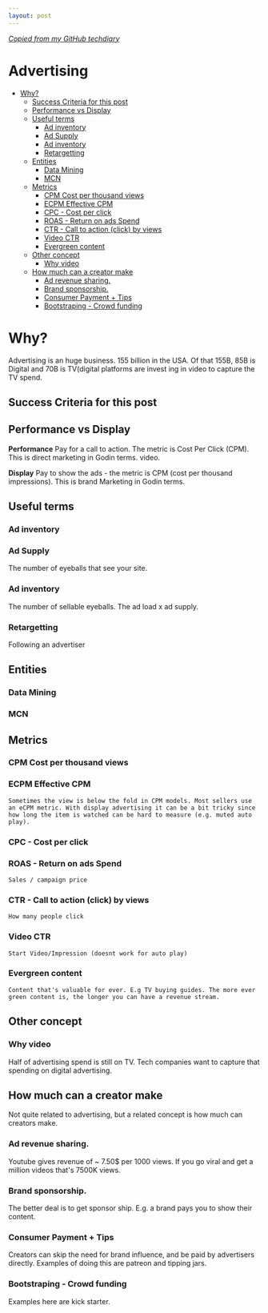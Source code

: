 ```yaml
---
layout: post
---
```


_[Copied from my GitHub techdiary](https://github.com/idvorkin/techdiary/blob/master/notes/advertising.md)_

# Advertising

<!-- vim-markdown-toc GFM -->

- [Why?](#why)
  - [Success Criteria for this post](#success-criteria-for-this-post)
  - [Performance vs Display](#performance-vs-display)
  - [Useful terms](#useful-terms)
    - [Ad inventory](#ad-inventory)
    - [Ad Supply](#ad-supply)
    - [Ad inventory](#ad-inventory-1)
    - [Retargetting](#retargetting)
  - [Entities](#entities)
    - [Data Mining](#data-mining)
    - [MCN](#mcn)
  - [Metrics](#metrics)
    - [CPM Cost per thousand views](#cpm-cost-per-thousand-views)
    - [ECPM Effective CPM](#ecpm-effective-cpm)
    - [CPC - Cost per click](#cpc---cost-per-click)
    - [ROAS - Return on ads Spend](#roas----return-on-ads-spend)
    - [CTR - Call to action (click) by views](#ctr---call-to-action-click-by-views)
    - [Video CTR](#video-ctr)
    - [Evergreen content](#evergreen-content)
  - [Other concept](#other-concept)
    - [Why video](#why-video)
  - [How much can a creator make](#how-much-can-a-creator-make)
    - [Ad revenue sharing.](#ad-revenue-sharing)
    - [Brand sponsorship.](#brand-sponsorship)
    - [Consumer Payment + Tips](#consumer-payment--tips)
    - [Bootstraping - Crowd funding](#bootstraping---crowd-funding)

<!-- vim-markdown-toc -->

# Why?

Advertising is an huge business. 155 billion in the USA. Of that 155B, 85B is Digital and 70B is TV(digital platforms are invest ing in video to capture the TV spend.

## Success Criteria for this post

## Performance vs Display

**Performance** Pay for a call to action. The metric is Cost Per Click (CPM). This is direct marketing in Godin terms. video.

**Display** Pay to show the ads - the metric is CPM (cost per thousand impressions). This is brand Marketing in Godin terms.

## Useful terms

### Ad inventory

### Ad Supply

The number of eyeballs that see your site.

### Ad inventory

The number of sellable eyeballs. The ad load x ad supply.

### Retargetting

Following an advertiser

## Entities

### Data Mining

### MCN

## Metrics

### CPM Cost per thousand views

### ECPM Effective CPM

    Sometimes the view is below the fold in CPM models. Most sellers use an eCPM metric. With display advertising it can be a bit tricky since how long the item is watched can be hard to measure (e.g. muted auto play).

### CPC - Cost per click

### ROAS - Return on ads Spend

    Sales / campaign price

### CTR - Call to action (click) by views

    How many people click

### Video CTR

    Start Video/Impression (doesnt work for auto play)

### Evergreen content

    Content that's valuable for ever. E.g TV buying guides. The more ever green content is, the longer you can have a revenue stream.

## Other concept

### Why video

Half of advertising spend is still on TV. Tech companies want to capture that spending on digital advertising.

## How much can a creator make

Not quite related to advertising, but a related concept is how much can creators make.

### Ad revenue sharing.

Youtube gives revenue of ~ 7.50\$ per 1000 views. If you go viral and get a million videos that's 7500K views.

### Brand sponsorship.

The better deal is to get sponsor ship. E.g. a brand pays you to show their content.

### Consumer Payment + Tips

Creators can skip the need for brand influence, and be paid by advertisers directly. Examples of doing this are patreon and tipping jars.

### Bootstraping - Crowd funding

Examples here are kick starter.
